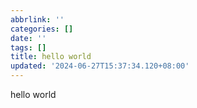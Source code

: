 ```yaml
---
abbrlink: ''
categories: []
date: ''
tags: []
title: hello world
updated: '2024-06-27T15:37:34.120+08:00'
---
```

hello world
